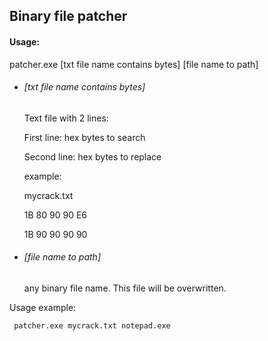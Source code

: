 ## Binary file patcher

#### Usage:
patcher.exe [txt file name contains bytes] [file name to path]
- ###### [txt file name contains bytes] 
    Text file with 2 lines:
    
    First line: hex bytes to search
    
    Second line: hex bytes to replace
    
    example:
    
    mycrack.txt
    
    1B 80 90 90 E6
    
    1B 90 90 90 90  
- ###### [file name to path] 
  any binary file name. This file will be overwritten.

Usage example: 

     patcher.exe mycrack.txt notepad.exe
